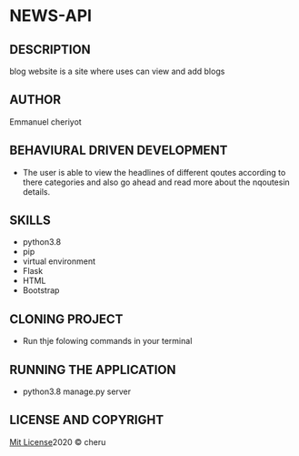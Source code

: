 # NEWS-API

## DESCRIPTION

 blog website is a site where uses can view and add blogs
## AUTHOR
Emmanuel cheriyot


## BEHAVIURAL DRIVEN DEVELOPMENT
 * The user is able to view the headlines of different qoutes according to there categories and also go ahead and read more about the nqoutesin details.
## SKILLS

* python3.8
* pip
* virtual environment
* Flask
* HTML
* Bootstrap

## CLONING PROJECT

* Run thje folowing commands in your terminal
  
## RUNNING THE APPLICATION

 * python3.8 manage.py server

 
 ## LICENSE AND COPYRIGHT
[Mit License](https://opensource.org/licenses/MIT)2020 &copy; cheru






